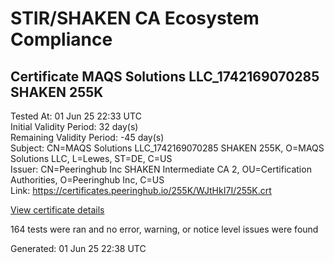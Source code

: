 # STIR/SHAKEN CA Ecosystem Compliance

## Certificate MAQS Solutions LLC_1742169070285 SHAKEN 255K

Tested At: 01 Jun 25 22:33 UTC\
Initial Validity Period: 32 day(s)\
Remaining Validity Period: -45 day(s)\
Subject: CN=MAQS Solutions LLC_1742169070285 SHAKEN 255K, O=MAQS Solutions LLC, L=Lewes, ST=DE, C=US\
Issuer: CN=Peeringhub Inc SHAKEN Intermediate CA 2, OU=Certification Authorities, O=Peeringhub Inc, C=US\
Link: https://certificates.peeringhub.io/255K/WJtHkI7I/255K.crt

[View certificate details](https://x509.io/?cert=MIIDNzCCAtygAwIBAgIQSSZ7C%2BCoTLU8yhpDY6FuaDAKBggqhkjOPQQDAjB8MQswCQYDVQQGEwJVUzEXMBUGA1UECgwOUGVlcmluZ2h1YiBJbmMxIjAgBgNVBAsMGUNlcnRpZmljYXRpb24gQXV0aG9yaXRpZXMxMDAuBgNVBAMMJ1BlZXJpbmdodWIgSW5jIFNIQUtFTiBJbnRlcm1lZGlhdGUgQ0EgMjAeFw0yNTAzMTYyMzUxMTBaFw0yNTA0MTcxNTU3NDRaMH4xCzAJBgNVBAYTAlVTMQswCQYDVQQIDAJERTEOMAwGA1UEBwwFTGV3ZXMxGzAZBgNVBAoMEk1BUVMgU29sdXRpb25zIExMQzE1MDMGA1UEAwwsTUFRUyBTb2x1dGlvbnMgTExDXzE3NDIxNjkwNzAyODUgU0hBS0VOIDI1NUswWTATBgcqhkjOPQIBBggqhkjOPQMBBwNCAAQCTMY0wi8ZsRLIdER%2FNoG8WSaA0W%2FYvXof01r3LOlfW6Nitrb8qL4gffJ2fWJJ1wA2gZSrFo8JdH3tCzMnBie3o4IBPDCCATgwDgYDVR0PAQH%2FBAQDAgeAMAwGA1UdEwEB%2FwQCMAAwHQYDVR0OBBYEFCCU8b%2FfBcKUIyJPF%2FQK5MJUrucZMB8GA1UdIwQYMBaAFK6hc1GIKVcRygyp9LEKbk64S00HMBcGA1UdIAQQMA4wDAYKYIZIAYb%2FCQEBBDAWBggrBgEFBQcBGgQKMAigBhYEMjU1SzCBpgYDVR0fBIGeMIGbMIGYoDqgOIY2aHR0cHM6Ly9hdXRoZW50aWNhdGUtYXBpLmljb25lY3Rpdi5jb20vZG93bmxvYWQvdjEvY3JsolqkWDBWMRQwEgYDVQQHDAtCcmlkZ2V3YXRlcjELMAkGA1UECAwCTkoxEzARBgNVBAMMClNUSS1QQSBDUkwxCzAJBgNVBAYTAlVTMQ8wDQYDVQQKDAZTVEktUEEwCgYIKoZIzj0EAwIDSQAwRgIhAO4%2BYf%2F%2FqtEpSObLaLqddf9qK0iPWgV8An%2Fgph9qVMSBAiEApE1QO4WPqfOfTg6Dxu9nWh7enhFl8zbq%2FdfCecd%2FItU%3D)

164 tests were ran and no error, warning, or notice level issues were found


Generated: 01 Jun 25 22:38 UTC